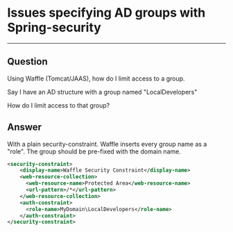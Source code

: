 # Issues specifying AD groups with Spring-security
----

## Question

Using Waffle (Tomcat/JAAS), how do I limit access to a group. 

Say I have an AD  structure with a group named "LocalDevelopers"

How do I limit access to that group?

## Answer

With a plain security-constraint. Waffle inserts every group name as a "role".
The group should be pre-fixed with the domain name.

```xml
<security-constraint>
    <display-name>Waffle Security Constraint</display-name>
    <web-resource-collection>
      <web-resource-name>Protected Area</web-resource-name>
      <url-pattern>/*</url-pattern>
    </web-resource-collection>
    <auth-constraint>
      <role-name>MyDomain\LocalDevelopers</role-name>
    </auth-constraint>
</security-constraint>
```
